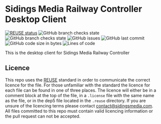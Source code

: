 <!-- 
SPDX-FileCopyrightText: Copyright (c) 2021 Sidings Media 

SPDX-License-Identifier: MIT
-->
# Sidings Media Railway Controller Desktop Client
[![REUSE status](https://api.reuse.software/badge/github.com/SidingsMedia/SMRC-Desktop-Client)](https://api.reuse.software/info/github.com/SidingsMedia/SMRC-Desktop-Client) ![GitHub branch checks state](https://img.shields.io/github/checks-status/SidingsMedia/SMRC-Desktop-Client/main?label=main%20checks) ![GitHub branch checks state](https://img.shields.io/github/checks-status/SidingsMedia/SMRC-Desktop-Client/develop?label=develop%20checks) ![GitHub issues](https://img.shields.io/github/issues/SidingsMedia/SMRC-Desktop-Client) ![GitHub last commit](https://img.shields.io/github/last-commit/sidingsmedia/SMRC-Desktop-Client) ![GitHub code size in bytes](https://img.shields.io/github/languages/code-size/SidingsMedia/SMRC-Desktop-Client) ![Lines of code](https://img.shields.io/tokei/lines/github/SidingsMedia/SMRC-Desktop-Client)

This is the desktop client for Sidings Media Railway Controller

## Licence
This repo uses the [REUSE](https://reuse.software) standard in order to communicate the correct licence for the file. For those unfamiliar with the standard the licence for each file can be found in one of three places. The licence will either be in a comment block at the top of the file, in a `.license` file with the same name as the file, or in the dep5 file located in the `.reuse` directory. If you are unsure of the licencing terms please contact [contact@sidingsmedia.com](mailto:contact@sidingsmedia.com?subject=SMRC%20Licence). All files committed to this repo must contain valid licencing information or the pull request can not be accepted.